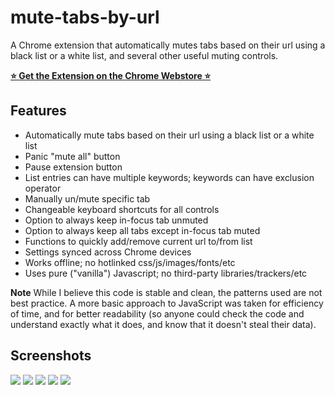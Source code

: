 # mute-tabs-by-url
A Chrome extension that automatically mutes tabs based on their url using a black list or a white list, and several other useful muting controls.

[**⭐ Get the Extension on the Chrome Webstore ⭐**](https://chrome.google.com/webstore/detail/mute-tabs-by-url/bpokcenamldgbghabnklpmbkkcgcgdld)

## Features

- Automatically mute tabs based on their url using a black list or a white list
- Panic "mute all" button
- Pause extension button
- List entries can have multiple keywords; keywords can have exclusion operator
- Manually un/mute specific tab
- Changeable keyboard shortcuts for all controls
- Option to always keep in-focus tab unmuted
- Option to always keep all tabs except in-focus tab muted
- Functions to quickly add/remove current url to/from list
- Settings synced across Chrome devices
- Works offline; no hotlinked css/js/images/fonts/etc
- Uses pure ("vanilla") Javascript; no third-party libraries/trackers/etc

**Note** While I believe this code is stable and clean, the patterns used are not best practice.
A more basic approach to JavaScript was taken for efficiency of time, and for better readability (so anyone could check the code and understand exactly what it does, and know that it doesn't steal their data).

## Screenshots

![](https://lh3.googleusercontent.com/7SepJpLqKvQAujE0z6kfBkR7X3NPQPLKEB3x-76b_BKpDx9ClIevroApDKHWkRMVfZqe8_fmOA=w640-h400-e365)
![](https://lh3.googleusercontent.com/TCdwTHmL5LhKLZT472WTaJBSC7PrWoFe4hZlvBtDAMEg5iC_Zt2N_jcE_l0AFUCuBAKXHG42Ags=w640-h400-e365)
![](https://lh3.googleusercontent.com/eCo8X0FC_QvUKmDG9GkzdWDBeMvbmrB_Bi-zguG194jPavtjwldIZdHNihZA2Vr1Y7Pifwj0=w640-h400-e365)
![](https://lh3.googleusercontent.com/PtsK6_hb1HyrP990ICQCb93AzKyryqpk3vZmaiLNcUSPwSBXIqCGXHNW-ePGA4536Sb2g0Q3-HQ=w640-h400-e365)
![](https://lh3.googleusercontent.com/SCJAo0tyDGoyfN8isN3X8FFcAjPZpW71144i6v-Zy-jQWlJSwH4QmrMyIZAnmSRzqDcoSg8ePA=w640-h400-e365)
